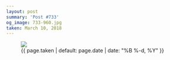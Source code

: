 ```yaml
---
layout: post
summary: 'Post #733'
og_image: 733-960.jpg
taken: March 10, 2018
---
```


<figure class="post">
<img sizes="(min-width: 700px) 50vw, calc(100vw - 2rem)" src="{{ site.assets_url }}/733-480.jpg" srcset="{{ site.assets_url }}/733-240.jpg 240w, {{ site.assets_url }}/733-480.jpg 480w, {{ site.assets_url }}/733-720.jpg 720w, {{ site.assets_url }}/733-960.jpg 960w"/>
<figcaption>
<time>{{ page.taken | default: page.date | date: "%B %-d, %Y" }}</time>
</figcaption>
</figure>
